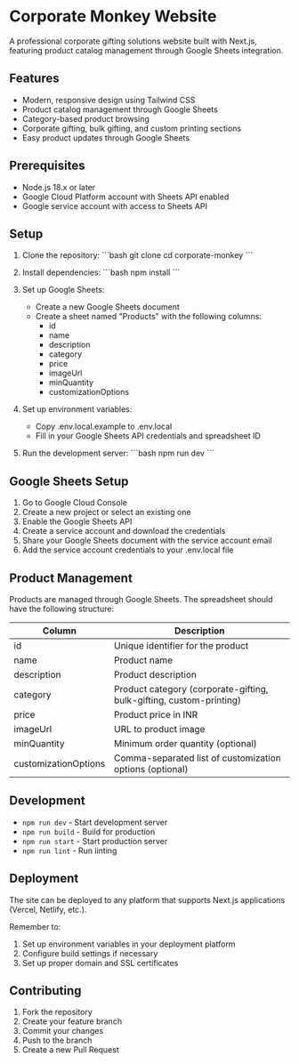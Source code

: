 # Corporate Monkey Website

A professional corporate gifting solutions website built with Next.js, featuring product catalog management through Google Sheets integration.

## Features

- Modern, responsive design using Tailwind CSS
- Product catalog management through Google Sheets
- Category-based product browsing
- Corporate gifting, bulk gifting, and custom printing sections
- Easy product updates through Google Sheets

## Prerequisites

- Node.js 18.x or later
- Google Cloud Platform account with Sheets API enabled
- Google service account with access to Sheets API

## Setup

1. Clone the repository:
\`\`\`bash
git clone <repository-url>
cd corporate-monkey
\`\`\`

2. Install dependencies:
\`\`\`bash
npm install
\`\`\`

3. Set up Google Sheets:
   - Create a new Google Sheets document
   - Create a sheet named "Products" with the following columns:
     - id
     - name
     - description
     - category
     - price
     - imageUrl
     - minQuantity
     - customizationOptions

4. Set up environment variables:
   - Copy .env.local.example to .env.local
   - Fill in your Google Sheets API credentials and spreadsheet ID

5. Run the development server:
\`\`\`bash
npm run dev
\`\`\`

## Google Sheets Setup

1. Go to Google Cloud Console
2. Create a new project or select an existing one
3. Enable the Google Sheets API
4. Create a service account and download the credentials
5. Share your Google Sheets document with the service account email
6. Add the service account credentials to your .env.local file

## Product Management

Products are managed through Google Sheets. The spreadsheet should have the following structure:

| Column | Description |
|--------|-------------|
| id | Unique identifier for the product |
| name | Product name |
| description | Product description |
| category | Product category (corporate-gifting, bulk-gifting, custom-printing) |
| price | Product price in INR |
| imageUrl | URL to product image |
| minQuantity | Minimum order quantity (optional) |
| customizationOptions | Comma-separated list of customization options (optional) |

## Development

- `npm run dev` - Start development server
- `npm run build` - Build for production
- `npm run start` - Start production server
- `npm run lint` - Run linting

## Deployment

The site can be deployed to any platform that supports Next.js applications (Vercel, Netlify, etc.).

Remember to:
1. Set up environment variables in your deployment platform
2. Configure build settings if necessary
3. Set up proper domain and SSL certificates

## Contributing

1. Fork the repository
2. Create your feature branch
3. Commit your changes
4. Push to the branch
5. Create a new Pull Request 